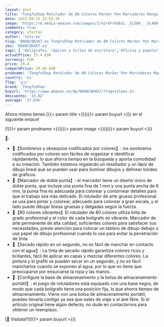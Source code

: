 ```yaml
---
layout: post
title: 'TongfuShop Rotulador de 80 Colores Marker Pen Marcadores Manga Creativos Rotulador Alcohol de Punta Doble ara Acuarela Graffiti para Principiantes Set de Rotuladores de Boceto'
date: 2022-09-15 15:02:35
image: 'https://m.media-amazon.com/images/I/41+XFrhD6zL._SL500_._SL400_.jpg'
comments: true
category: ofertas
author: 'tole.es'
slug: 'B088CQK4X7-es TongfuShop Rotulador de 80 Colores Marker Pen Marcadores...'
sku: 'B088CQK4X7-es'
tags: [ 'Bolígrafos, lápices y útiles de escritura','Oficina y papelería','Rotuladores permanentes','Rotuladores y subrayadores','rotulador','rotuladores','tongfushop','🇪🇸', ]
actualPrice: 25.4 EUR
currency: EUR
price: 25.4
comparePrice: 29.89 EUR
prodname: 'TongfuShop Rotulador de 80 Colores Marker Pen Marcadores Manga Creativos Rotulador Alcohol de Punta Doble ara Acuarela Graffiti para Principiantes Set de Rotuladores de Boceto'
country: 'es'
flag: '🇪🇸'
brand: 'TongfuShop'
buyurl: 'https://www.amazon.es/dp/B088CQK4X7/?tag=tolees-21'
descuento: '15.02'
average: '27.645'
---
```


Ahora mismo tienes [{{< param title >}}]({{< param buyurl >}}) en el siguiente enlace!

[![{{< param prodname >}}]({{< param image >}})]({{< param buyurl >}})

🔎:

- 🐸【Sombreros y obsequios codificados por colores】: los sombreros codificados por colores son fáciles de organizar e identificar rápidamente, lo que ahorra tiempo en la búsqueda y aporta comodidad a su creación. También estamos regalando un resaltador y un lápiz de dibujo lineal que se pueden usar para iluminar dibujos y delinear bordes de gráficos.
- 🐧【Marcador de doble punta】: el marcador tiene un diseño único de doble punta, que incluye una punta fina de 1 mm y una punta ancha de 6 mm, la punta fina es adecuada para colorear y contornear detalles para que el trabajo sea más delicado. El rotulador de arte grueso profesional se usa para pintar y colorear, adecuado para colorear a gran escala, y el lado puede dibujar líneas gruesas y delgadas según la fuerza.
- 🐬【80 colores vibrantes】El rotulador de 80 colores utiliza tinta de grado profesional y el color de cada bolígrafo es vibrante. Marcador de arte permanente de alta calidad, suficientes colores para satisfacer sus necesidades, preste atención para colocar un tablero de dibujo debajo o use papel de dibujo profesional cuando lo use para evitar la penetración de tinta
- 🐌【Secado rápido en un segundo, no es fácil de manchar en contacto con el agua】: La tinta de secado rápido garantiza colores ricos y brillantes, fácil de aplicar en capas y mezclar diferentes colores. La pintura y el grafiti se pueden secar en un segundo, y no es fácil mancharlos cuando se exponen al agua, por lo que no tiene que preocuparse por ensuciarse la ropa y las manos.
- 🐼【Configure la base de almacenamiento y la bolsa de almacenamiento portátil】: el juego de rotuladores está equipado con una base negra, de modo que cada bolígrafo tiene una posición fija, lo que ahorra tiempo de almacenamiento. Viene con una bolsa de almacenamiento portátil, puedes llevarla contigo ya sea que estés de viaje o al aire libre. Si el artículo original tiene algún defecto, no dude en contactarnos para obtener un reemplazo.

[🛒 Visítala!!!]({{< param buyurl >}})
